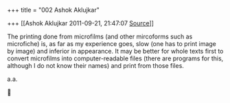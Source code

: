 +++
title = "002 Ashok Aklujkar"

+++
[[Ashok Aklujkar	2011-09-21, 21:47:07 [Source](https://groups.google.com/g/bvparishat/c/DNBodNzqYJk)]]



The printing done from microfilms (and other mircoforms such as microfiche) is, as far as my experience goes, slow (one has to print image by image) and inferior in appearance. It may be better for whole texts first to convert microfilms into computer-readable files (there are programs for this, although I do not know their names) and print from those files.

a.a.



